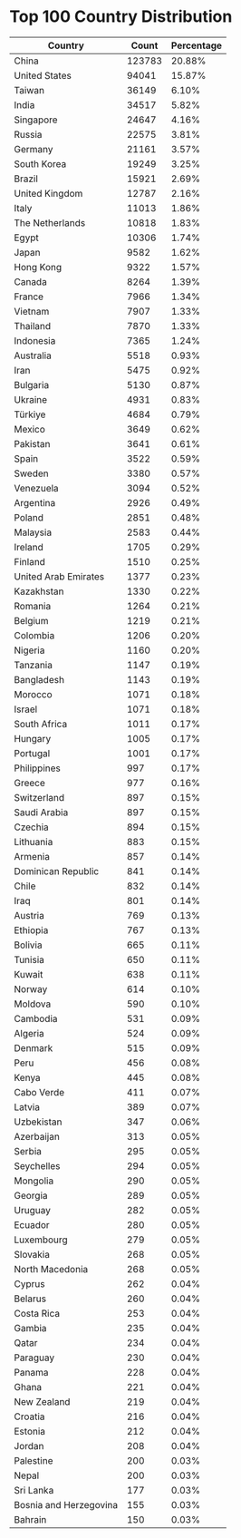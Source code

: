 # Top 100 Country Distribution
| Country | Count | Percentage |
|----|----|----|
| China | 123783 | 20.88% |
| United States | 94041 | 15.87% |
| Taiwan | 36149 | 6.10% |
| India | 34517 | 5.82% |
| Singapore | 24647 | 4.16% |
| Russia | 22575 | 3.81% |
| Germany | 21161 | 3.57% |
| South Korea | 19249 | 3.25% |
| Brazil | 15921 | 2.69% |
| United Kingdom | 12787 | 2.16% |
| Italy | 11013 | 1.86% |
| The Netherlands | 10818 | 1.83% |
| Egypt | 10306 | 1.74% |
| Japan | 9582 | 1.62% |
| Hong Kong | 9322 | 1.57% |
| Canada | 8264 | 1.39% |
| France | 7966 | 1.34% |
| Vietnam | 7907 | 1.33% |
| Thailand | 7870 | 1.33% |
| Indonesia | 7365 | 1.24% |
| Australia | 5518 | 0.93% |
| Iran | 5475 | 0.92% |
| Bulgaria | 5130 | 0.87% |
| Ukraine | 4931 | 0.83% |
| Türkiye | 4684 | 0.79% |
| Mexico | 3649 | 0.62% |
| Pakistan | 3641 | 0.61% |
| Spain | 3522 | 0.59% |
| Sweden | 3380 | 0.57% |
| Venezuela | 3094 | 0.52% |
| Argentina | 2926 | 0.49% |
| Poland | 2851 | 0.48% |
| Malaysia | 2583 | 0.44% |
| Ireland | 1705 | 0.29% |
| Finland | 1510 | 0.25% |
| United Arab Emirates | 1377 | 0.23% |
| Kazakhstan | 1330 | 0.22% |
| Romania | 1264 | 0.21% |
| Belgium | 1219 | 0.21% |
| Colombia | 1206 | 0.20% |
| Nigeria | 1160 | 0.20% |
| Tanzania | 1147 | 0.19% |
| Bangladesh | 1143 | 0.19% |
| Morocco | 1071 | 0.18% |
| Israel | 1071 | 0.18% |
| South Africa | 1011 | 0.17% |
| Hungary | 1005 | 0.17% |
| Portugal | 1001 | 0.17% |
| Philippines | 997 | 0.17% |
| Greece | 977 | 0.16% |
| Switzerland | 897 | 0.15% |
| Saudi Arabia | 897 | 0.15% |
| Czechia | 894 | 0.15% |
| Lithuania | 883 | 0.15% |
| Armenia | 857 | 0.14% |
| Dominican Republic | 841 | 0.14% |
| Chile | 832 | 0.14% |
| Iraq | 801 | 0.14% |
| Austria | 769 | 0.13% |
| Ethiopia | 767 | 0.13% |
| Bolivia | 665 | 0.11% |
| Tunisia | 650 | 0.11% |
| Kuwait | 638 | 0.11% |
| Norway | 614 | 0.10% |
| Moldova | 590 | 0.10% |
| Cambodia | 531 | 0.09% |
| Algeria | 524 | 0.09% |
| Denmark | 515 | 0.09% |
| Peru | 456 | 0.08% |
| Kenya | 445 | 0.08% |
| Cabo Verde | 411 | 0.07% |
| Latvia | 389 | 0.07% |
| Uzbekistan | 347 | 0.06% |
| Azerbaijan | 313 | 0.05% |
| Serbia | 295 | 0.05% |
| Seychelles | 294 | 0.05% |
| Mongolia | 290 | 0.05% |
| Georgia | 289 | 0.05% |
| Uruguay | 282 | 0.05% |
| Ecuador | 280 | 0.05% |
| Luxembourg | 279 | 0.05% |
| Slovakia | 268 | 0.05% |
| North Macedonia | 268 | 0.05% |
| Cyprus | 262 | 0.04% |
| Belarus | 260 | 0.04% |
| Costa Rica | 253 | 0.04% |
| Gambia | 235 | 0.04% |
| Qatar | 234 | 0.04% |
| Paraguay | 230 | 0.04% |
| Panama | 228 | 0.04% |
| Ghana | 221 | 0.04% |
| New Zealand | 219 | 0.04% |
| Croatia | 216 | 0.04% |
| Estonia | 212 | 0.04% |
| Jordan | 208 | 0.04% |
| Palestine | 200 | 0.03% |
| Nepal | 200 | 0.03% |
| Sri Lanka | 177 | 0.03% |
| Bosnia and Herzegovina | 155 | 0.03% |
| Bahrain | 150 | 0.03% |
